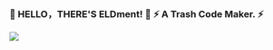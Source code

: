 ### 👋 HELLO，THERE'S ELDment! 👋 ⚡ A Trash Code Maker. ⚡

<img align="left" src="https://github-readme-stats.vercel.app/api?username=ELDment&show_icons=true&bg_color=30,e96443,904e95&title_color=fff&text_color=fff&hide_title=true" />

